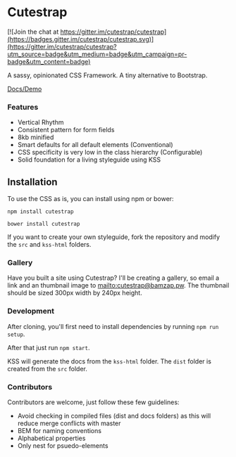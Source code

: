 # Cutestrap

[![Join the chat at https://gitter.im/cutestrap/cutestrap](https://badges.gitter.im/cutestrap/cutestrap.svg)](https://gitter.im/cutestrap/cutestrap?utm_source=badge&utm_medium=badge&utm_campaign=pr-badge&utm_content=badge)

A sassy, opinionated CSS Framework. A tiny alternative to Bootstrap.

[Docs/Demo](https://www.cutestrap.com/)

### Features

* Vertical Rhythm
* Consistent pattern for form fields
* 8kb minified
* Smart defaults for all default elements (Conventional)
* CSS specificity is very low in the class hierarchy (Configurable)
* Solid foundation for a living styleguide using KSS

## Installation

To use the CSS as is, you can install using npm or bower:

```
npm install cutestrap
```

```
bower install cutestrap
```

If you want to create your own styleguide, fork the repository and modify the `src` and `kss-html` folders.

### Gallery

Have you built a site using Cutestrap? I'll be creating a gallery, so email a link and an thumbnail image to [mailto:cutestrap@bamzap.pw](cutestrap@bamzap.pw). The thumbnail should be sized 300px width by 240px height.

### Development

After cloning, you'll first need to install dependencies by running `npm run setup`.

After that just run `npm start`.

KSS will generate the docs from the `kss-html` folder. The `dist` folder is created from  the `src` folder.

### Contributors

Contributors are welcome, just follow these few guidelines:

* Avoid checking in compiled files (dist and docs folders) as this will reduce merge conflicts with master
* BEM for naming conventions
* Alphabetical properties
* Only nest for psuedo-elements
